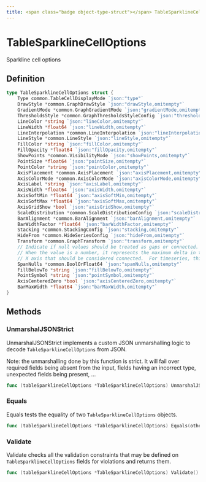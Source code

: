 ```yaml
---
title: <span class="badge object-type-struct"></span> TableSparklineCellOptions
---
```

# <span class="badge object-type-struct"></span> TableSparklineCellOptions

Sparkline cell options

## Definition

```go
type TableSparklineCellOptions struct {
    Type common.TableCellDisplayMode `json:"type"`
    DrawStyle *common.GraphDrawStyle `json:"drawStyle,omitempty"`
    GradientMode *common.GraphGradientMode `json:"gradientMode,omitempty"`
    ThresholdsStyle *common.GraphThresholdsStyleConfig `json:"thresholdsStyle,omitempty"`
    LineColor *string `json:"lineColor,omitempty"`
    LineWidth *float64 `json:"lineWidth,omitempty"`
    LineInterpolation *common.LineInterpolation `json:"lineInterpolation,omitempty"`
    LineStyle *common.LineStyle `json:"lineStyle,omitempty"`
    FillColor *string `json:"fillColor,omitempty"`
    FillOpacity *float64 `json:"fillOpacity,omitempty"`
    ShowPoints *common.VisibilityMode `json:"showPoints,omitempty"`
    PointSize *float64 `json:"pointSize,omitempty"`
    PointColor *string `json:"pointColor,omitempty"`
    AxisPlacement *common.AxisPlacement `json:"axisPlacement,omitempty"`
    AxisColorMode *common.AxisColorMode `json:"axisColorMode,omitempty"`
    AxisLabel *string `json:"axisLabel,omitempty"`
    AxisWidth *float64 `json:"axisWidth,omitempty"`
    AxisSoftMin *float64 `json:"axisSoftMin,omitempty"`
    AxisSoftMax *float64 `json:"axisSoftMax,omitempty"`
    AxisGridShow *bool `json:"axisGridShow,omitempty"`
    ScaleDistribution *common.ScaleDistributionConfig `json:"scaleDistribution,omitempty"`
    BarAlignment *common.BarAlignment `json:"barAlignment,omitempty"`
    BarWidthFactor *float64 `json:"barWidthFactor,omitempty"`
    Stacking *common.StackingConfig `json:"stacking,omitempty"`
    HideFrom *common.HideSeriesConfig `json:"hideFrom,omitempty"`
    Transform *common.GraphTransform `json:"transform,omitempty"`
    // Indicate if null values should be treated as gaps or connected.
    // When the value is a number, it represents the maximum delta in the
    // X axis that should be considered connected.  For timeseries, this is milliseconds
    SpanNulls *common.BoolOrFloat64 `json:"spanNulls,omitempty"`
    FillBelowTo *string `json:"fillBelowTo,omitempty"`
    PointSymbol *string `json:"pointSymbol,omitempty"`
    AxisCenteredZero *bool `json:"axisCenteredZero,omitempty"`
    BarMaxWidth *float64 `json:"barMaxWidth,omitempty"`
}
```
## Methods

### <span class="badge object-method"></span> UnmarshalJSONStrict

UnmarshalJSONStrict implements a custom JSON unmarshalling logic to decode `TableSparklineCellOptions` from JSON.

Note: the unmarshalling done by this function is strict. It will fail over required fields being absent from the input, fields having an incorrect type, unexpected fields being present, …

```go
func (tableSparklineCellOptions *TableSparklineCellOptions) UnmarshalJSONStrict(raw []byte) error
```

### <span class="badge object-method"></span> Equals

Equals tests the equality of two `TableSparklineCellOptions` objects.

```go
func (tableSparklineCellOptions *TableSparklineCellOptions) Equals(other TableSparklineCellOptions) bool
```

### <span class="badge object-method"></span> Validate

Validate checks all the validation constraints that may be defined on `TableSparklineCellOptions` fields for violations and returns them.

```go
func (tableSparklineCellOptions *TableSparklineCellOptions) Validate() error
```

